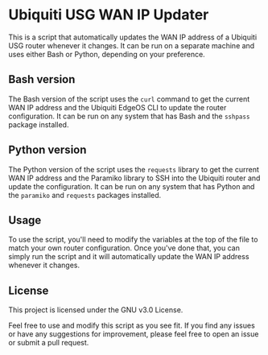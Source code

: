# Ubiquiti USG WAN IP Updater

This is a script that automatically updates the WAN IP address of a Ubiquiti USG router whenever it changes. It can be run on a separate machine and uses either Bash or Python, depending on your preference.

## Bash version

The Bash version of the script uses the `curl` command to get the current WAN IP address and the Ubiquiti EdgeOS CLI to update the router configuration. It can be run on any system that has Bash and the `sshpass` package installed.

## Python version

The Python version of the script uses the `requests` library to get the current WAN IP address and the Paramiko library to SSH into the Ubiquiti router and update the configuration. It can be run on any system that has Python and the `paramiko` and `requests` packages installed.

## Usage

To use the script, you'll need to modify the variables at the top of the file to match your own router configuration. Once you've done that, you can simply run the script and it will automatically update the WAN IP address whenever it changes.

## License

This project is licensed under the GNU v3.0 License.

Feel free to use and modify this script as you see fit. If you find any issues or have any suggestions for improvement, please feel free to open an issue or submit a pull request.

